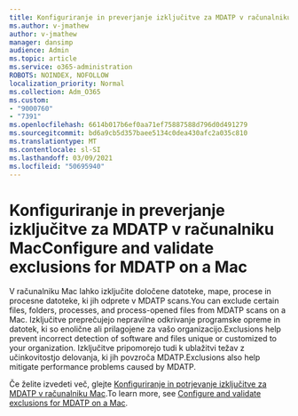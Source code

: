 ```yaml
---
title: Konfiguriranje in preverjanje izključitve za MDATP v računalniku Mac
ms.author: v-jmathew
author: v-jmathew
manager: dansimp
audience: Admin
ms.topic: article
ms.service: o365-administration
ROBOTS: NOINDEX, NOFOLLOW
localization_priority: Normal
ms.collection: Adm_O365
ms.custom:
- "9000760"
- "7391"
ms.openlocfilehash: 6614b017b6ef0aa71ef75887588d796d0d491279
ms.sourcegitcommit: bd6a9cb5d357baee5134c0dea430afc2a035c810
ms.translationtype: MT
ms.contentlocale: sl-SI
ms.lasthandoff: 03/09/2021
ms.locfileid: "50695940"
---
```

# <a name="configure-and-validate-exclusions-for-mdatp-on-a-mac"></a><span data-ttu-id="a9366-102">Konfiguriranje in preverjanje izključitve za MDATP v računalniku Mac</span><span class="sxs-lookup"><span data-stu-id="a9366-102">Configure and validate exclusions for MDATP on a Mac</span></span>

<span data-ttu-id="a9366-103">V računalniku Mac lahko izključite določene datoteke, mape, procese in procesne datoteke, ki jih odprete v MDATP scans.</span><span class="sxs-lookup"><span data-stu-id="a9366-103">You can exclude certain files, folders, processes, and process-opened files from MDATP scans on a Mac.</span></span> <span data-ttu-id="a9366-104">Izključitve preprečujejo nepravilne odkrivanje programske opreme in datotek, ki so enolične ali prilagojene za vašo organizacijo.</span><span class="sxs-lookup"><span data-stu-id="a9366-104">Exclusions help prevent incorrect detection of software and files unique or customized to your organization.</span></span> <span data-ttu-id="a9366-105">Izključitve pripomorejo tudi k ublažitvi težav z učinkovitostjo delovanja, ki jih povzroča MDATP.</span><span class="sxs-lookup"><span data-stu-id="a9366-105">Exclusions also help mitigate performance problems caused by MDATP.</span></span>

<span data-ttu-id="a9366-106">Če želite izvedeti več, glejte [Konfiguriranje in potrjevanje izključitve za MDATP v računalniku Mac](https://go.microsoft.com/fwlink/?linkid=2144616).</span><span class="sxs-lookup"><span data-stu-id="a9366-106">To learn more, see [Configure and validate exclusions for MDATP on a Mac](https://go.microsoft.com/fwlink/?linkid=2144616).</span></span>

